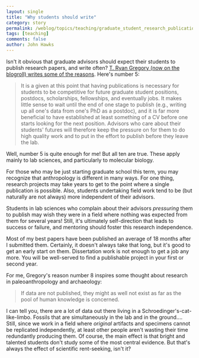```yaml
---
layout: single 
title: "Why students should write" 
category: story
permalink: /weblog/topics/teaching/graduate_student_research_publication_2007.html
tags: [teaching] 
comments: false 
author: John Hawks 
---
```



<p>
Isn't it obvious that graduate advisors should expect their students to publish research papers, and write often? <a href="http://genomicron.blogspot.com/2007/08/why-would-advisors-encourage-students.html">T. Ryan Gregory (now on the blogroll) writes some of the reasons</a>. Here's number 5:
</p>

<blockquote>It is a given at this point that having publications is necessary for students to be competitive for future graduate student positions, postdocs, scholarships, fellowships, and eventually jobs. It makes little sense to wait until the end of one stage to publish (e.g., writing up all one's data from one's PhD as a postdoc), and it is far more beneficial to have established at least something of a CV before one starts looking for the next position. Advisors who care about their students' futures will therefore keep the pressure on for them to do high quality work and to put in the effort to publish before they leave the lab.</blockquote>

<p>
Well, number 5 is quite enough for me! But all ten are true. These apply mainly to lab sciences, and particularly to molecular biology. 
</p>

<p>
For those who may be just starting graduate school this term, you may recognize that anthropology is different in many ways. For one thing, research projects may take years to get to the point where a single publication is possible. Also, students undertaking field work tend to be (but naturally are not always) more independent of their advisors. 
</p>

<p>
Students in lab sciences who complain about their advisors <i>pressuring</i> them to publish may wish they were in a field where nothing was expected from them for several years! Still, it's ultimately self-direction that leads to success or failure, and mentoring should foster this research independence. 
</p>

<p>
Most of my best papers have been published an average of 18 months after I submitted them. Certainly, it doesn't always take that long, but it's good to get an early start on them. Dissertation work is not enough to get a job any more. You will be well-served to find a publishable project in your first or second year. 
</p>

<p>
For me, Gregory's reason number 8 inspires some thought about research in paleoanthropology and archaeology: 
</p>

<blockquote>If data are not published, they might as well not exist as far as the pool of human knowledge is concerned.</blockquote>

<p>
I can tell you, there are a lot of data out there living in a Schroedinger's-cat-like-limbo. Fossils that are simultaneously in the lab and in the ground.... Still, since we work in a field where <i>original</i> artifacts and specimens cannot be replicated independently, at least other people aren't wasting their time redundantly producing them. Of course, the main effect is that bright and talented students don't study some of the most central evidence. But that's always the effect of scientific rent-seeking, isn't it? 
</p>


